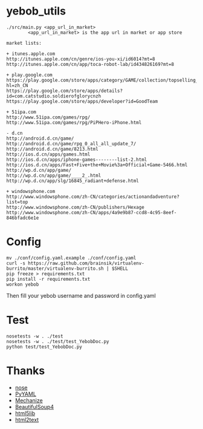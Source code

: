yebob_utils
===========

	./src/main.py <app_url_in_market>
			<app_url_in_market> is the app url in market or app store

	market lists:

	+ itunes.apple.com
	http://itunes.apple.com/cn/genre/ios-you-xi/id6014?mt=8
	http://itunes.apple.com/cn/app/toca-robot-lab/id434826169?mt=8

	+ play.google.com
	https://play.google.com/store/apps/category/GAME/collection/topselling_free?hl=zh_CN
	https://play.google.com/store/apps/details?id=com.catstudio.soldierofglorycnzh
	https://play.google.com/store/apps/developer?id=GoodTeam

	+ 51ipa.com
	http://www.51ipa.com/games/rpg/
	http://www.51ipa.com/games/rpg/PiPHero-iPhone.html

	- d.cn
	http://android.d.cn/game/
	http://android.d.cn/game/rpg_0_all_all_update_7/
	http://android.d.cn/game/8213.html
	http://ios.d.cn/apps/games.html
	http://ios.d.cn/apps/iphone-games--------list-2.html
	http://ios.d.cn/apps/Fast+Five+the+Movie%3a+Official+Game-5466.html
	http://wp.d.cn/app/game/
	http://wp.d.cn/app/game/____2_.html
	http://wp.d.cn/app/slg/16845_radiant+defense.html

	+ windowsphone.com
	http://www.windowsphone.com/zh-CN/categories/actionandadventure?list=top
	http://www.windowsphone.com/zh-CN/publishers/Hexage
	http://www.windowsphone.com/zh-CN/apps/4a9e9b87-ccd8-4c95-8eef-846bfadc6e1e

Config
====

    mv ./conf/config.yaml.example ./conf/config.yaml
    curl -s https://raw.github.com/brainsik/virtualenv-burrito/master/virtualenv-burrito.sh | $SHELL
    pip freeze > requirements.txt
    pip install -r requirements.txt
    workon yebob

Then fill your yebob username and password in config.yaml

Test
====

	nosetests -w . ./test
	nosetests -w . ./test/test_YebobDoc.py
	python test/test_YebobDoc.py

Thanks
====

+ [nose](https://github.com/nose-devs/nose)
+ [PyYAML](http://pyyaml.org/wiki/PyYAMLDocumentation)
+ [Mechanize](http://wwwsearch.sourceforge.net/mechanize/)
+ [BeautifulSoup4](http://www.crummy.com/software/BeautifulSoup/bs4/doc/)
+ [html5lib](https://code.google.com/p/html5lib/wiki/UserDocumentation)
+ [html2text](https://github.com/aaronsw/html2text/)
